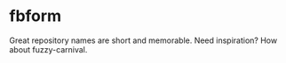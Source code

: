 # fbform
Great repository names are short and memorable. Need inspiration? How about fuzzy-carnival.
